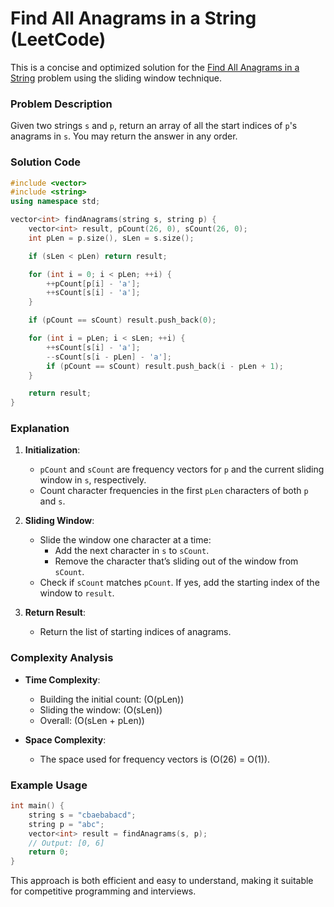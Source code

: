 # Find All Anagrams in a String (LeetCode)

This is a concise and optimized solution for the [Find All Anagrams in a String](https://leetcode.com/problems/find-all-anagrams-in-a-string/) problem using the sliding window technique.

### Problem Description
Given two strings `s` and `p`, return an array of all the start indices of `p`'s anagrams in `s`. You may return the answer in any order.

### Solution Code
```cpp
#include <vector>
#include <string>
using namespace std;

vector<int> findAnagrams(string s, string p) {
    vector<int> result, pCount(26, 0), sCount(26, 0);
    int pLen = p.size(), sLen = s.size();

    if (sLen < pLen) return result;

    for (int i = 0; i < pLen; ++i) {
        ++pCount[p[i] - 'a'];
        ++sCount[s[i] - 'a'];
    }

    if (pCount == sCount) result.push_back(0);

    for (int i = pLen; i < sLen; ++i) {
        ++sCount[s[i] - 'a'];
        --sCount[s[i - pLen] - 'a'];
        if (pCount == sCount) result.push_back(i - pLen + 1);
    }

    return result;
}
```

### Explanation
1. **Initialization**:
   - `pCount` and `sCount` are frequency vectors for `p` and the current sliding window in `s`, respectively.
   - Count character frequencies in the first `pLen` characters of both `p` and `s`.

2. **Sliding Window**:
   - Slide the window one character at a time:
     - Add the next character in `s` to `sCount`.
     - Remove the character that’s sliding out of the window from `sCount`.
   - Check if `sCount` matches `pCount`. If yes, add the starting index of the window to `result`.

3. **Return Result**:
   - Return the list of starting indices of anagrams.

### Complexity Analysis
- **Time Complexity**: 
  - Building the initial count: \(O(pLen)\)
  - Sliding the window: \(O(sLen)\)
  - Overall: \(O(sLen + pLen)\)

- **Space Complexity**:
  - The space used for frequency vectors is \(O(26) = O(1)\).

### Example Usage
```cpp
int main() {
    string s = "cbaebabacd";
    string p = "abc";
    vector<int> result = findAnagrams(s, p);
    // Output: [0, 6]
    return 0;
}
```

This approach is both efficient and easy to understand, making it suitable for competitive programming and interviews.
